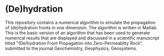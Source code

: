 # (De)hydration
This repository contains a numerical algorithm to simulate the propagation of (de)hydration fronts in one dimension.
The algorithm is written in Matlab.
This is the basic version of an algorithm that has been used to generate numerical results that are displayed and discussed in a scientific manuscript titled "(De)hydration Front Propagation into Zero-Permeabilty Rock", submitted to the journal Geochemistry, Geophysics, Geosystems.

